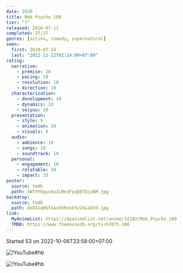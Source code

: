 ```yaml
---
date: 2020
title: Mob Psycho 100
tier: "?"
released: 2016-07-11
completed: 37/37
genres: [action, comedy, supernatural]
seen:
  first: 2020-07-14
  last: "2022-12-22T02:24:00+07:00"
rating:
  narrative:
    - premise: 10
    - pacing: 10
    - resolution: 10
    - direction: 10
  characterization:
    - development: 10
    - dynamics: 10
    - seiyuu: 10
  presentation:
    - style: 9
    - animation: 10
    - visuals: 9
  audio:
    - ambience: 10
    - songs: 10
    - soundtrack: 10
  personal:
    - engagement: 10
    - relatable: 10
    - impact: 10
poster:
  source: tmdb
  path: 5Wf9Y6gucbu1LMe1FyqD8TQjaNM.jpg
backdrop:
  source: tmdb
  path: deOIxqHGfAavUhRonk5z24iaXXd.jpg
link:
  MyAnimeList: https://myanimelist.net/anime/32182/Mob_Psycho_100
  TMDB: https://www.themoviedb.org/tv/67075-100
---
```


Started S3 on 2022-10-06T23:58:00+07:00

![!YouTube#hb](psQY-6KjyIA "Mob Psycho 100 II OP Breakdown")

![!YouTube#hb](k-DyIWF0h-8 "Mob Psycho 100 - Favorite Anime")
